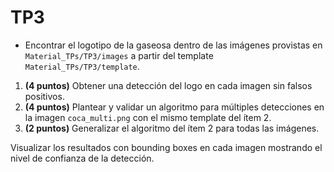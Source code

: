 # TP3

- Encontrar el logotipo de la gaseosa dentro de las imágenes provistas en `Material_TPs/TP3/images` a partir del template `Material_TPs/TP3/template`.

1. **(4 puntos)** Obtener una detección del logo en cada imagen sin falsos positivos.
2. **(4 puntos)** Plantear y validar un algoritmo para múltiples detecciones en la imagen `coca_multi.png` con el mismo template del ítem 2.
3. **(2 puntos)** Generalizar el algoritmo del ítem 2 para todas las imágenes.

Visualizar los resultados con bounding boxes en cada imagen mostrando el nivel de confianza de la detección.

